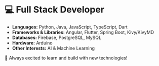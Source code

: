 # 💻 Full Stack Developer

- **Languages:** Python, Java, JavaScript, TypeScript, Dart  
- **Frameworks & Libraries:** Angular, Flutter, Spring Boot, Kivy/KivyMD  
- **Databases:** Firebase, PostgreSQL, MySQL  
- **Hardware:** Arduino  
- **Other Interests:** AI & Machine Learning  

🚀 Always excited to learn and build with new technologies!
